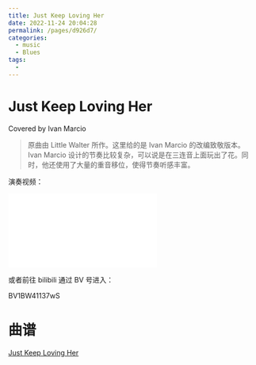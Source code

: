 ```yaml
---
title: Just Keep Loving Her
date: 2022-11-24 20:04:28
permalink: /pages/d926d7/
categories:
  - music
  - Blues
tags:
  - 
---
```

# Just Keep Loving Her
Covered by Ivan Marcio

>原曲由 Little Walter 所作。这里给的是 Ivan Marcio 的改编致敬版本。Ivan Marcio 设计的节奏比较复杂，可以说是在三连音上面玩出了花。同时，他还使用了大量的重音移位，使得节奏听感丰富。

演奏视频：

<iframe src="//player.bilibili.com/player.html?aid=22872283&bvid=BV1BW41137wS&cid=38001848&page=1" scrolling="no" border="0" frameborder="no" framespacing="0" allowfullscreen="true"> </iframe>

或者前往 bilibili 通过 BV 号进入：

BV1BW41137wS

# 曲谱
[Just Keep Loving Her](Just_Keep_Love_Her(Final).pdf)